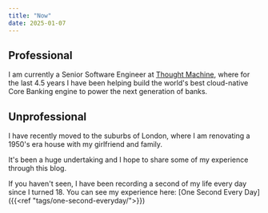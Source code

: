 ```yaml
---
title: "Now"
date: 2025-01-07
---
```


## Professional

I am currently a Senior Software Engineer at [Thought Machine](https://www.thoughtmachine.net), where for the last 4.5 years I have been helping build the world's best cloud-native Core Banking engine to power the next generation of banks.

## Unprofessional

I have recently moved to the suburbs of London, where I am renovating a 1950's era house with my girlfriend and family.

It's been a huge undertaking and I hope to share some of my experience through this blog.

If you haven't seen, I have been recording a second of my life every day since I turned 18.
You can see my experience here: [One Second Every Day]({{<ref "tags/one-second-everyday/">}})
